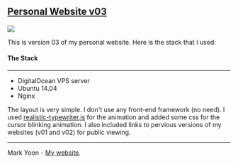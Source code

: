 <h2> <a href="mark-yoon.com">Personal Website v03</a></h3>

<img src="http://i.gyazo.com/6d77dfbadfa7fbf9bb03aeba5d4ed776.png"></img>

This is version 03 of my personal website.
Here is the stack that I used:

<h4>The Stack</h4>
<p></p>
<hr>
<p></p>
<ul>
  <li>DigitalOcean VPS server</li>
  <li>Ubuntu 14.04</li>
  <li>Nginx</li>
</ul>

The layout is very simple. I don't use any front-end framework (no need). I used <a href="https://github.com/fardjad/realistic-typewriter.js">realistic-typewriter.js</a> for the animation and added some css for the cursor blinking animation. I also included links to pervious versions of my websites (v01 and v02) for public viewing.

<hr>

Mark Yoon - <a href="http://mark-yoon.com">My website</a>.
